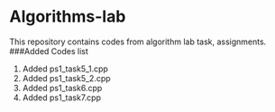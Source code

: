 # Algorithms-lab
This repository contains codes from algorithm lab task, assignments.
###Added Codes list
1. Added ps1_task5_1.cpp
2. Added ps1_task5_2.cpp
3. Added ps1_task6.cpp
4. Added ps1_task7.cpp

